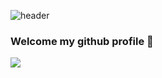 ![header](https://capsule-render.vercel.app/api?type=Waving&text=Hello!&color=e0eeee&fontColor=808080)


### Welcome my github profile 👋

<img src="https://img.shields.io/badge/JAVA-007396?style=for-the-badge&logo=java&logoColor=white">

